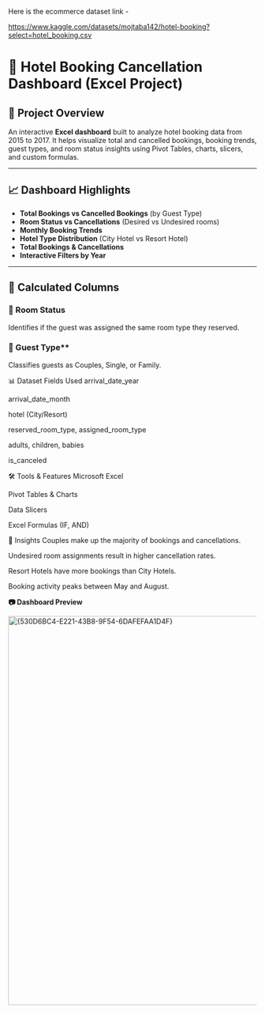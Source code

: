 Here is the ecommerce dataset link -

https://www.kaggle.com/datasets/mojtaba142/hotel-booking?select=hotel_booking.csv

# 🏨 Hotel Booking Cancellation Dashboard (Excel Project)

## 📌 Project Overview

An interactive **Excel dashboard** built to analyze hotel booking data from 2015 to 2017. It helps visualize total and cancelled bookings, booking trends, guest types, and room status insights using Pivot Tables, charts, slicers, and custom formulas.

---

## 📈 Dashboard Highlights

- **Total Bookings vs Cancelled Bookings** (by Guest Type)
- **Room Status vs Cancellations** (Desired vs Undesired rooms)
- **Monthly Booking Trends**
- **Hotel Type Distribution** (City Hotel vs Resort Hotel)
- **Total Bookings & Cancellations**
- **Interactive Filters by Year**

---

## 🧠 Calculated Columns

### 🔹 Room Status

Identifies if the guest was assigned the same room type they reserved.

### 🔹 Guest Type**
Classifies guests as Couples, Single, or Family.

📊 Dataset Fields Used
arrival_date_year

arrival_date_month

hotel (City/Resort)

reserved_room_type, assigned_room_type

adults, children, babies

is_canceled

🛠 Tools & Features
Microsoft Excel

Pivot Tables & Charts

Data Slicers

Excel Formulas (IF, AND)

📌 Insights
Couples make up the majority of bookings and cancellations.

Undesired room assignments result in higher cancellation rates.

Resort Hotels have more bookings than City Hotels.

Booking activity peaks between May and August.



**📷 Dashboard Preview**

<img width="788" alt="{530D6BC4-E221-43B8-9F54-6DAFEFAA1D4F}" src="https://github.com/user-attachments/assets/a6cb8545-a1a5-4621-96a5-0f1bb164f879" />



